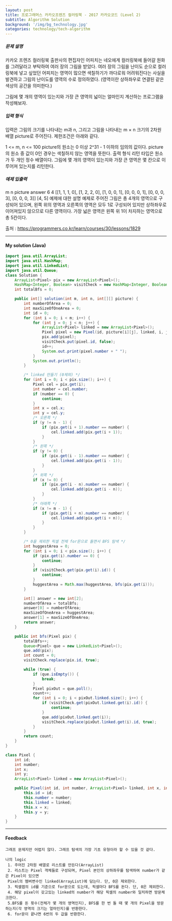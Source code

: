 ```yaml
---
layout: post
title: 프로그래머스 카카오프렌즈 컬러링북 - 2017 카카오코드 (Level 2)
subtitle: Algorithm Solution
background: '/img/bg_technology.jpg'
categories: technology/tech-algorithm
---
```


##### 문제 설명
카카오 프렌즈 컬러링북
출판사의 편집자인 어피치는 네오에게 컬러링북에 들어갈 원화를 그려달라고 부탁하여 여러 장의 그림을 받았다. 
여러 장의 그림을 난이도 순으로 컬러링북에 넣고 싶었던 어피치는 영역이 많으면 색칠하기가 까다로워 어려워진다는 사실을 발견하고 
그림의 난이도를 영역의 수로 정의하였다. (영역이란 상하좌우로 연결된 같은 색상의 공간을 의미한다.)

그림에 몇 개의 영역이 있는지와 가장 큰 영역의 넓이는 얼마인지 계산하는 프로그램을 작성해보자.


##### 입력 형식
입력은 그림의 크기를 나타내는 m과 n, 그리고 그림을 나타내는 m × n 크기의 2차원 배열 picture로 주어진다. 제한조건은 아래와 같다.

1 <= m, n <= 100
picture의 원소는 0 이상 2^31 - 1 이하의 임의의 값이다.
picture의 원소 중 값이 0인 경우는 색칠하지 않는 영역을 뜻한다.
출력 형식
리턴 타입은 원소가 두 개인 정수 배열이다. 그림에 몇 개의 영역이 있는지와 가장 큰 영역은 몇 칸으로 이루어져 있는지를 리턴한다.

##### 예제 입출력
m	n	picture	answer
6	4	[[1, 1, 1, 0], [1, 2, 2, 0], [1, 0, 0, 1], [0, 0, 0, 1], [0, 0, 0, 3], [0, 0, 0, 3]]	[4, 5]
예제에 대한 설명
예제로 주어진 그림은 총 4개의 영역으로 구성되어 있으며, 왼쪽 위의 영역과 오른쪽의 영역은 모두 1로 구성되어 있지만 
상하좌우로 이어져있지 않으므로 다른 영역이다. 가장 넓은 영역은 왼쪽 위 1이 차지하는 영역으로 총 5칸이다.


출처 : https://programmers.co.kr/learn/courses/30/lessons/1829

---



#### My solution (Java)

```java
import java.util.ArrayList;
import java.util.HashMap;
import java.util.LinkedList;
import java.util.Queue;
class Solution {
	ArrayList<Pixel> pix = new ArrayList<Pixel>();
	HashMap<Integer, Boolean> visitCheck = new HashMap<Integer, Boolean>();
	int totalBfs = 0;

	public int[] solution(int m, int n, int[][] picture) {
		int numberOfArea = 0;
		int maxSizeOfOneArea = 0;
		int id = 0;
		for (int i = 0; i < m; i++) {
			for (int j = 0; j < n; j++) {
				ArrayList<Pixel> linked = new ArrayList<Pixel>();
				Pixel pixel = new Pixel(id, picture[i][j], linked, i, j);
				pix.add(pixel);
				visitCheck.put(pixel.id, false);
				id++;
				System.out.print(pixel.number + " ");
			}
			System.out.println();
		}

		/* linked 만들기 (0제외) */
		for (int i = 0; i < pix.size(); i++) {
			Pixel cel = pix.get(i);
			int number = cel.number;
			if (number == 0) {
				continue;
			}
			int x = cel.x;
			int y = cel.y;
			/* 오른쪽 */
			if (y != n - 1) {
				if (pix.get(i + 1).number == number) {
					cel.linked.add(pix.get(i + 1));
				}
			}
			/* 왼쪽 */
			if (y != 0) {
				if (pix.get(i - 1).number == number) {
					cel.linked.add(pix.get(i - 1));
				}
			}
			/* 위쪽 */
			if (x != 0) {
				if (pix.get(i - n).number == number) {
					cel.linked.add(pix.get(i - n));
				}
			}
			/* 아래쪽 */
			if (x != m - 1) {
				if (pix.get(i + n).number == number) {
					cel.linked.add(pix.get(i + n));
				}
			}
		}

		/* 0을 제외한 픽셀 전체 for문으로 돌면서 BFS 탐색 */
		int huggestArea = 0;
		for (int i = 0; i < pix.size(); i++) {
			if (pix.get(i).number == 0) {
				continue;
			}
			if (visitCheck.get(pix.get(i).id)) {
				continue;
			}
			huggestArea = Math.max(huggestArea, bfs(pix.get(i)));
		}

		int[] answer = new int[2];
		numberOfArea = totalBfs;
		answer[0] = numberOfArea;
		maxSizeOfOneArea = huggestArea;
		answer[1] = maxSizeOfOneArea;
		return answer;
	}

	public int bfs(Pixel pix) {
		totalBfs++;
		Queue<Pixel> que = new LinkedList<Pixel>();
		que.add(pix);
		int count = 0;
		visitCheck.replace(pix.id, true);

		while (true) {
			if (que.isEmpty()) {
				break;
			}
			Pixel pixOut = que.poll();
			count++;
			for (int i = 0; i < pixOut.linked.size(); i++) {
				if (visitCheck.get(pixOut.linked.get(i).id)) {
					continue;
				}
				que.add(pixOut.linked.get(i));
				visitCheck.replace(pixOut.linked.get(i).id, true);
			}
		}
		return count;
	}
}

class Pixel {
	int id;
	int number;
	int x;
	int y;
	ArrayList<Pixel> linked = new ArrayList<Pixel>();

	public Pixel(int id, int number, ArrayList<Pixel> linked, int x, int y) {
		this.id = id;
		this.number = number;
		this.linked = linked;
		this.x = x;
		this.y = y;
	}
}
```



---



#### Feedback

```
그래프 문제지만 어렵지 않다. 그래프 탐색의 가장 기초 유형이라 할 수 있을 것 같다.

나의 logic
 1. 주어진 2차원 배열로 리스트를 만든다(ArrayList) 
 2. 리스트는 Pixel 객체들로 구성되며, Pixel 본인의 상하좌우를 탐색하여 number가 같은 Pixel이 있으면 
 Pixel의 멤버변수인 linked(ArrayList)에 담는다. 단, 0은 제외한다. 
 3. 픽셀맵의 id를 기준으로 for문으로 도는데, 픽셀마다 BFS를 돈다. 단, 0은 제외한다. 
 4. 해당 pixel이 갖고있는 linked의 number가 해당 픽셀의 number와 일치하면 방문체크한다. 
 5.BFS를 돈 횟수(전체가 몇 개의 영역인지), BFS를 한 번 돌 때 몇 개의 Pixel을 방문하는지(각 영역의 크기는 얼마인지)를 반환한다.
 6. for문이 끝나면 6번의 두 값을 반환한다.
```

